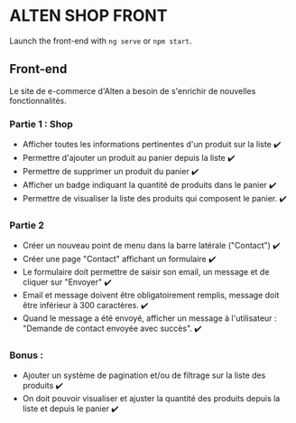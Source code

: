 # ALTEN SHOP FRONT

Launch the front-end with `ng serve` or `npm start`.
## Front-end

Le site de e-commerce d'Alten a besoin de s'enrichir de nouvelles fonctionnalités.

### Partie 1 : Shop

- Afficher toutes les informations pertinentes d'un produit sur la liste :heavy_check_mark:
- Permettre d'ajouter un produit au panier depuis la liste :heavy_check_mark:
- Permettre de supprimer un produit du panier :heavy_check_mark:
- Afficher un badge indiquant la quantité de produits dans le panier :heavy_check_mark:
- Permettre de visualiser la liste des produits qui composent le panier. :heavy_check_mark: 

### Partie 2

- Créer un nouveau point de menu dans la barre latérale ("Contact") :heavy_check_mark:
- Créer une page "Contact" affichant un formulaire :heavy_check_mark:
- Le formulaire doit permettre de saisir son email, un message et de cliquer sur "Envoyer" :heavy_check_mark:
- Email et message doivent être obligatoirement remplis, message doit être inférieur à 300 caractères. :heavy_check_mark:
- Quand le message a été envoyé, afficher un message à l'utilisateur : "Demande de contact envoyée avec succès". :heavy_check_mark:

### Bonus : 

- Ajouter un système de pagination et/ou de filtrage sur la liste des produits :heavy_check_mark:
- On doit pouvoir visualiser et ajuster la quantité des produits depuis la liste et depuis le panier :heavy_check_mark:
